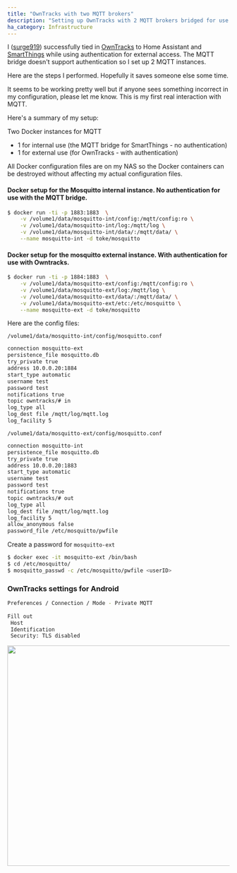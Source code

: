 ```yaml
---
title: "OwnTracks with two MQTT brokers"
description: "Setting up OwnTracks with 2 MQTT brokers bridged for use with the MQTT bridge for SmartThings."
ha_category: Infrastructure
---
```


I ([surge919](https://github.com/surge919)) successfully tied in [OwnTracks](http://owntracks.org/) to Home Assistant and [SmartThings](https://www.smartthings.com/) while using authentication for external access. The MQTT bridge doesn't support authentication so I set up 2 MQTT instances.
 
Here are the steps I performed. Hopefully it saves someone else some time.
 
It seems to be working pretty well but if anyone sees something incorrect in my configuration, please let me know. This is my first real interaction with MQTT.
 
Here's a summary of my setup:
 
Two Docker instances for MQTT

- 1 for internal use (the MQTT bridge for SmartThings - no authentication)
- 1 for external use (for OwnTracks - with authentication)
 
All Docker configuration files are on my NAS so the Docker containers can be destroyed without affecting my actual configuration files.
 
#### Docker setup for the Mosquitto internal instance. No authentication for use with the MQTT bridge.

```bash
$ docker run -ti -p 1883:1883  \
    -v /volume1/data/mosquitto-int/config:/mqtt/config:ro \
    -v /volume1/data/mosquitto-int/log:/mqtt/log \
    -v /volume1/data/mosquitto-int/data/:/mqtt/data/ \
    --name mosquitto-int -d toke/mosquitto
```

#### Docker setup for the mosquitto external instance. With authentication for use with Owntracks.

```bash
$ docker run -ti -p 1884:1883  \
    -v /volume1/data/mosquitto-ext/config:/mqtt/config:ro \
    -v /volume1/data/mosquitto-ext/log:/mqtt/log \
    -v /volume1/data/mosquitto-ext/data/:/mqtt/data/ \
    -v /volume1/data/mosquitto-ext/etc:/etc/mosquitto \
    --name mosquitto-ext -d toke/mosquitto
```
 
Here are the config files:

`/volume1/data/mosquitto-int/config/mosquitto.conf`
 
```bash
connection mosquitto-ext
persistence_file mosquitto.db
try_private true
address 10.0.0.20:1884
start_type automatic
username test
password test
notifications true
topic owntracks/# in
log_type all
log_dest file /mqtt/log/mqtt.log 
log_facility 5
```
 
`/volume1/data/mosquitto-ext/config/mosquitto.conf`
 
```bash
connection mosquitto-int
persistence_file mosquitto.db
try_private true
address 10.0.0.20:1883
start_type automatic
username test
password test
notifications true
topic owntracks/# out
log_type all
log_dest file /mqtt/log/mqtt.log
log_facility 5
allow_anonymous false
password_file /etc/mosquitto/pwfile
```
 
Create a password for `mosquitto-ext`
 
```bash
$ docker exec -it mosquitto-ext /bin/bash
$ cd /etc/mosquitto/
$ mosquitto_passwd -c /etc/mosquitto/pwfile <userID>
```
 
### OwnTracks settings for Android
 
```bash
Preferences / Connection / Mode - Private MQTT
 
Fill out
 Host
 Identification
 Security: TLS disabled
```

<img src="//community-home-assistant-assets.s3.amazonaws.com/original/2X/5/5ce27145e5b37bac72859e4c36b8269d14f85ce1.png" width="649" height="500">
